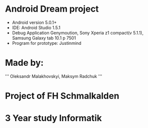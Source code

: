 # Android Dream project
- Android version 5.0.1+
- IDE: Android Studio 1.5.1
- Debug Application Genymoution, Sony Xperia z1 compact(v 5.1.1), Samsung Galaxy tab 10.1 p 7501
- Program for prototype: Justinmind

# Made by:
'''
Oleksandr Malakhovskyi,
Maksym Radchuk
'''
# Project of FH Schmalkalden
# 3 Year study Informatik

